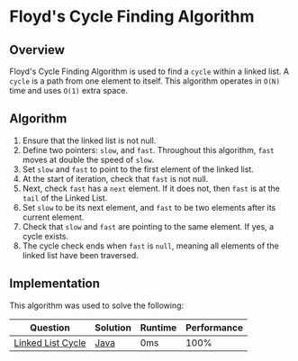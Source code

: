 # Floyd's Cycle Finding Algorithm

## Overview
Floyd's Cycle Finding Algorithm is used to find a `cycle` within a linked list. A `cycle` is a path from one element to itself. This algorithm operates in `O(N)` time and uses `O(1)` extra space.

## Algorithm
1. Ensure that the linked list is not null.
2. Define two pointers: `slow`, and `fast`. Throughout this algorithm, `fast` moves at double the speed of `slow`.
3. Set `slow` and `fast` to point to the first element of the linked list.
4. At the start of iteration, check that `fast` is not null.
5. Next, check `fast` has a `next` element. If it does not, then `fast` is at the `tail` of the Linked List.
6. Set `slow` to be its next element, and `fast` to be two elements after its current element.
7. Check that `slow` and `fast` are pointing to the same element. If yes, a cycle exists.
8. The cycle check ends when `fast` is `null`, meaning all elements of the linked list have been traversed.

## Implementation
This algorithm was used to solve the following:

| Question                                                                           | Solution                                                                             | Runtime | Performance |
|------------------------------------------------------------------------------------|--------------------------------------------------------------------------------------|---------|-------------|
| [Linked List Cycle](https://leetcode.com/problems/linked-list-cycle/description/)  | [Java](https://github.com/shumarb/leetcode/blob/main/easy/java/LinkedListCycle.java) | 0ms     | 100%        |
